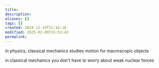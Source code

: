 ```yaml
---
title: 
description: 
aliases: []
tags: []
created: 2024-11-19T21:16:10
modified: 2025-02-09T15:53:43
permalink:
---
```


in physics, classical mechanics studies motion for macroscopic objects

in classical mechanics you don't have to worry about weak nuclear forces 
